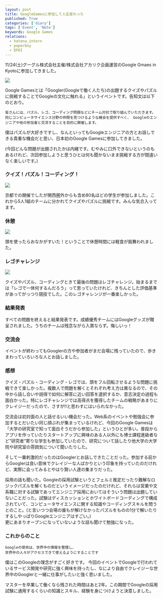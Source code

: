 ```yaml
---
layout: post
title: GoogleGamesに参加して人生変わった
published: True
categories: ['diary']
tags: ['Event', 'Note']
keywords: Google Games
relations:
  - hatena_intern
  - paperboy
  - DFKI
---
```


11/24(土)グーグル株式会社主催/株式会社アカリク企画運営のGoogle Gmaes in Kyotoに参加してきました。

<img src="https://dl.dropboxusercontent.com/u/12208857/img/google_slooProImg_20121125010559.jpg" class="image-on-frame">

Google Gamesとは「Googler(Googleで働く人たち)の出題するクイズやパズルに挑戦することでGoogleの文化に触れる」というイベントです。告知文は以下のとおり。

    皆さんには、パズル、レゴ、コーディング問題などにチーム対抗で取り組んでいただきます。 同じコンピュータサイエンス分野の仲間を見つけるような機会を提供すべく、 Googleのエンジニアや他の参加者と交流することを目的に開催します。

僕はパズルが大好きですし、なんといってもGoogleエンジニアの方とお話しできる貴重な機会だと思い、日本初のGoogle Gamesに参加してきました。

(今回どんな問題が出題されたかは内緒です。むやみに口外できないというのもあるけれど、次回参加しようと思うひとは何も聞かないまま挑戦する方が間違いなく楽しいです。)

### クイズ！パズル！コーディング！

<img src="https://dl.dropboxusercontent.com/u/12208857/img/google_slooProImg_20121125010549.jpg" class="image-on-frame">

京都での開催でしたが関西圏外からも含め80名ほどの学生が参加しました。これから5人1組のチームに分かれてクイズやパズルに挑戦です。みんな気合入ってます。

### 休憩

<img src="https://dl.dropboxusercontent.com/u/12208857/img/google_slooProImg_20121125010608.jpg" class="image-on-frame">

頭を使ったらおなかがすいた！ということで休憩時間には軽食が振舞われました。

### レゴチャレンジ

<img src="https://dl.dropboxusercontent.com/u/12208857/img/google_slooProImg_20121125010604.jpg" class="image-on-frame">

クイズやパズル、コーディングときて最後の問題はレゴチャレンジ。始まるまでは「レゴで一体何するんだろう」って思っていたけれど、きちんとした評価基準があってがっつり競技でした。このレゴチャレンジが一番楽しかった。

### 結果発表

すべての問題を終えると結果発表です。成績優秀チームにはGoogleグッズが贈呈されました。うちのチームは残念ながら入賞ならず。悔しいっ！

### 交流会

イベントが終わってもGooglerの方や参加者がまだ会場に残っていたので、歩きまわっていろいろな人とお話しました。

### 感想

クイズ・パズル・コーディング・レゴでは、頭をフル回転させるような問題に挑戦できて楽しかった。複数人で問題を解くとそれぞれ考え方は異なるので、その中から話し合いや説得で如何に解答に近い回答を選択するか、意志決定の過程も面白かった。特にレゴチャレンジでは高得点を獲得したチームの戦略があまりにクレイジーだったので、さすが!!と思わすにはいられなかった。

交流会は初対面の人と話せるいい機会だった。Web系のイベントや勉強会に参加するとだいたい同じ顔ぶれが集まっているけれど、今回のGoogle Gamesは「大学の研究室で知って面白そうだから参加した」というひとが多い。普段からアプリを作っていたりスタートアップに興味のある人以外にも博士課程進級者など”研究者”寄りな学生も参加していたので、研究について話したり他大学の大学院や研究室の雰囲気について聞いたりした。

そして一番刺激的だったのはGooglerとお話しできたことだった。参加する前からGooglerは良い意味でクレイジーな人ばかりという印象を持っていたのだけれど、実際に会ってみるとやはり賢い人達の集まりだった。

採用の話も聞いた。Googleの採用試験というとフェルミ推定だったり難解なロジックパズルを解くものだというイメージだったのだけれど、それらは営業や文系職に対する試験であってエンジニア採用においてはそういう問題は出題していないことだった。試験はディスカッションとホワイトボードコーディングで構成されていて、コンピュータサイエンスに関する知識やコーディングスキルを問うとのこと。(と言いつつ会場の誰もが解けなかったパズルをものの1分で解いたりするしやっぱりGoogleエンジニアはすごい。)<br>
更にあまりオープンになっていないような話も聞けて勉強になった。

### これからのこと

    Googleの使命は、世界中の情報を整理し、
    世界中の人々がアクセスできて使えるようにすることです

僕はこのGoogleの理念がすごく好きです。
今回のイベントでGoogleで行われているサービス開発や研究に強く興味を持ったし、なにより自由でクレイジーな世界中のGooglerと一緒に仕事がしたいと強く思いました。

マスターを卒業して働くなら残された時間はあと2年。この期間でGoogleの採用試験に通用するくらいの知識とスキル、経験を身につけようと決意しました。
